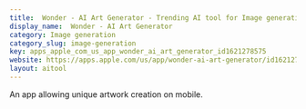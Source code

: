 ```yaml
---
title:  Wonder - AI Art Generator - Trending AI tool for Image generation and best alternatives
display_name:  Wonder - AI Art Generator
category: Image generation
category_slug: image-generation
key: apps_apple_com_us_app_wonder_ai_art_generator_id1621278575
website: https://apps.apple.com/us/app/wonder-ai-art-generator/id1621278575
layout: aitool
---
```


An app allowing unique artwork creation on mobile.
